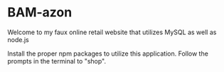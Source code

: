 # BAM-azon
Welcome to my faux online retail website that utilizes MySQL as well as node.js

Install the proper npm packages to utilize this application. Follow the prompts in the terminal to "shop".
